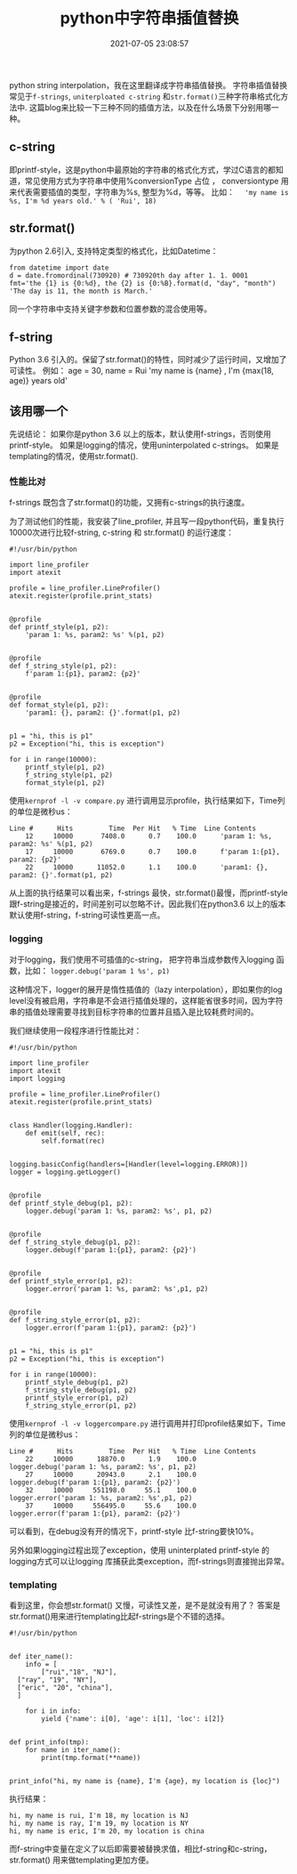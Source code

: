 ﻿---
title: python中字符串插值替换
date: 2021-07-05 23:08:57
tags: language
---

python string interpolation，我在这里翻译成字符串插值替换。 字符串插值替换常见于`f-strings`, `uniterploated c-string` 和`str.format()`三种字符串格式化方法中. 这篇blog来比较一下三种不同的插值方法，以及在什么场景下分别用哪一种。


## c-string
 即printf-style，这是python中最原始的字符串的格式化方式，学过C语言的都知道，常见使用方式为字符串中使用%conversionType 占位 ， conversiontype 用来代表需要插值的类型，字符串为%s, 整型为%d，等等。
 比如：
`	'my name is %s, I'm %d years old.' % ( 'Rui', 18) `

 
## str.format()

为python 2.6引入, 支持特定类型的格式化，比如Datetime：
```
from datetime import date
d = date.fromordinal(730920) # 730920th day after 1. 1. 0001
fmt='the {1} is {0:%d}, the {2} is {0:%B}.format(d, "day", "month")
'The day is 11, the month is March.'
```
同一个字符串中支持关键字参数和位置参数的混合使用等。


## f-string
Python 3.6 引入的。保留了str.format()的特性，同时减少了运行时间，又增加了可读性。
例如：
age = 30, name = Rui
'my name is {name} , I'm {max(18, age)} years old'

## 该用哪一个

先说结论：
如果你是python 3.6 以上的版本，默认使用f-strings，否则使用printf-style。
如果是logging的情况，使用uninterpolated c-strings。
如果是templating的情况，使用str.format().

###  性能比对

f-strings 既包含了str.format()的功能，又拥有c-strings的执行速度。

为了测试他们的性能，我安装了line_profiler, 并且写一段python代码，重复执行10000次进行比较f-string, c-string 和 str.format() 的运行速度：
```
#!/usr/bin/python  
  
import line_profiler  
import atexit  
  
profile = line_profiler.LineProfiler()  
atexit.register(profile.print_stats)  
  
  
@profile  
def printf_style(p1, p2):  
    'param 1: %s, param2: %s' %(p1, p2)  
  
  
@profile  
def f_string_style(p1, p2):  
    f'param 1:{p1}, param2: {p2}'  
  
  
@profile  
def format_style(p1, p2):  
    'param1: {}, param2: {}'.format(p1, p2)  
  
  
p1 = "hi, this is p1"  
p2 = Exception("hi, this is exception")  
  
for i in range(10000):  
    printf_style(p1, p2)  
    f_string_style(p1, p2)  
    format_style(p1, p2)
```

使用`kernprof -l -v compare.py` 进行调用显示profile，执行结果如下，Time列的单位是微秒us：
```
Line #      Hits         Time  Per Hit   % Time  Line Contents
    12     10000       7408.0      0.7    100.0      'param 1: %s, param2: %s' %(p1, p2)
    17     10000       6769.0      0.7    100.0      f'param 1:{p1}, param2: {p2}'
    22     10000      11052.0      1.1    100.0      'param1: {}, param2: {}'.format(p1, p2)

```

从上面的执行结果可以看出来，f-strings 最快，str.format()最慢，而printf-style 跟f-string是接近的，时间差别可以忽略不计。因此我们在python3.6 以上的版本默认使用f-string，f-string可读性更高一点。


### logging
对于logging，我们使用不可插值的c-string， 把字符串当成参数传入logging 函数，比如：
`logger.debug('param 1 %s', p1)`

这种情况下，logger的展开是惰性插值的（lazy interpolation），即如果你的log level没有被启用，字符串是不会进行插值处理的，这样能省很多时间，因为字符串的插值处理需要寻找到目标字符串的位置并且插入是比较耗费时间的。

我们继续使用一段程序进行性能比对：

```
#!/usr/bin/python  
  
import line_profiler  
import atexit  
import logging  
  
profile = line_profiler.LineProfiler()  
atexit.register(profile.print_stats)  
  
  
class Handler(logging.Handler):  
    def emit(self, rec):  
        self.format(rec)  
  
  
logging.basicConfig(handlers=[Handler(level=logging.ERROR)])  
logger = logging.getLogger()  
  
  
@profile  
def printf_style_debug(p1, p2):  
    logger.debug('param 1: %s, param2: %s', p1, p2)  
  
  
@profile  
def f_string_style_debug(p1, p2):  
    logger.debug(f'param 1:{p1}, param2: {p2}')  
  
  
@profile  
def printf_style_error(p1, p2):  
    logger.error('param 1: %s, param2: %s',p1, p2)  
  
  
@profile  
def f_string_style_error(p1, p2):  
    logger.error(f'param 1:{p1}, param2: {p2}')  
  
  
p1 = "hi, this is p1"  
p2 = Exception("hi, this is exception")  
  
for i in range(10000):  
    printf_style_debug(p1, p2)  
    f_string_style_debug(p1, p2)  
    printf_style_error(p1, p2)  
    f_string_style_error(p1, p2)
```


使用`kernprof -l -v loggercompare.py` 进行调用并打印profile结果如下，Time列的单位是微秒us：
```
Line #      Hits         Time  Per Hit   % Time  Line Contents
    22     10000      18870.0      1.9    100.0      logger.debug('param 1: %s, param2: %s', p1, p2)
    27     10000      20943.0      2.1    100.0      logger.debug(f'param 1:{p1}, param2: {p2}')
    32     10000     551198.0     55.1    100.0      logger.error('param 1: %s, param2: %s',p1, p2)
    37     10000     556495.0     55.6    100.0      logger.error(f'param 1:{p1}, param2: {p2}')
```
可以看到，在debug没有开的情况下，printf-style 比f-string要快10%。

另外如果logging过程出现了exception，使用 uninterplated printf-style 的logging方式可以让logging 库捕获此类exception，而f-strings则直接抛出异常。

### templating

看到这里，你会想str.format() 又慢，可读性又差，是不是就没有用了？ 答案是str.format()用来进行templating比起f-strings是个不错的选择。

```
#!/usr/bin/python  
  
  
def iter_name():  
    info = [  
        ["rui","18", "NJ"],  
  ["ray", "19", "NY"],  
  ["eric", "20", "china"],  
  ]  
  
    for i in info:  
        yield {'name': i[0], 'age': i[1], 'loc': i[2]}  
  
  
def print_info(tmp):  
    for name in iter_name():  
        print(tmp.format(**name))  
  
  
print_info("hi, my name is {name}, I'm {age}, my location is {loc}")
```

执行结果：
```
hi, my name is rui, I'm 18, my location is NJ
hi, my name is ray, I'm 19, my location is NY
hi, my name is eric, I'm 20, my location is china
```
而f-string中变量在定义了以后即需要被替换求值，相比f-string和c-string，str.format() 用来做templating更加方便。











